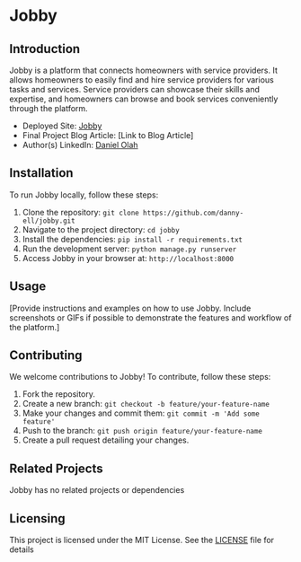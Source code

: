 # Jobby

## Introduction
Jobby is a platform that connects homeowners with service providers. It allows homeowners to easily find and hire service providers for various tasks and services. Service providers can showcase their skills and expertise, and homeowners can browse and book services conveniently through the platform.

- Deployed Site: [Jobby](https://jobby-alx.netlify.app)
- Final Project Blog Article: [Link to Blog Article]
- Author(s) LinkedIn: [Daniel Olah](https://www.linkedin.com/in/daniel-olah-509a7b190/)

## Installation
To run Jobby locally, follow these steps:

1. Clone the repository: `git clone https://github.com/danny-ell/jobby.git`
2. Navigate to the project directory: `cd jobby`
3. Install the dependencies: `pip install -r requirements.txt`
4. Run the development server: `python manage.py runserver`
5. Access Jobby in your browser at: `http://localhost:8000`

## Usage
[Provide instructions and examples on how to use Jobby. Include screenshots or GIFs if possible to demonstrate the features and workflow of the platform.]

## Contributing
We welcome contributions to Jobby! To contribute, follow these steps:

1. Fork the repository.
2. Create a new branch: `git checkout -b feature/your-feature-name`
3. Make your changes and commit them: `git commit -m 'Add some feature'`
4. Push to the branch: `git push origin feature/your-feature-name`
5. Create a pull request detailing your changes.

## Related Projects
Jobby has no related projects or dependencies

## Licensing
This project is licensed under the MIT License. See the [LICENSE](LICENSE) file for details

